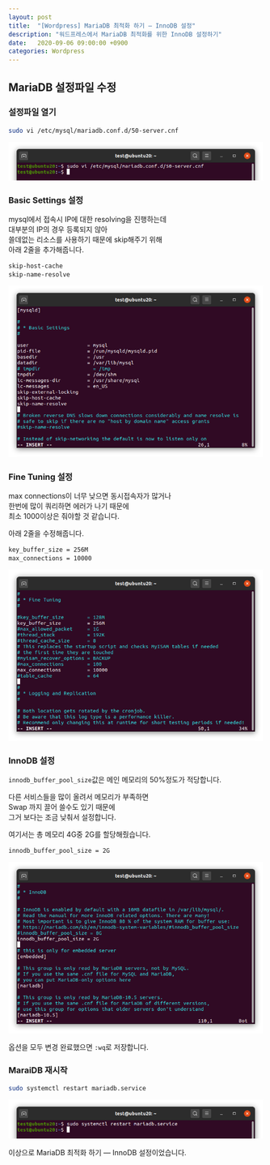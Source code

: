 ```yaml
---
layout: post
title:  "[Wordpress] MariaDB 최적화 하기 — InnoDB 설정"
description: "워드프레스에서 MariaDB 최적화를 위한 InnoDB 설정하기"
date:   2020-09-06 09:00:00 +0900
categories: Wordpress
---
```

## MariaDB 설정파일 수정

### 설정파일 열기

```bash
sudo vi /etc/mysql/mariadb.conf.d/50-server.cnf
```

![MariaDB 최적화 하기 — InnoDB 설정-1](/assets/images/2020-09-06/optimizing-mariadb-innodb-configuration-1.png)

### Basic Settings 설정

mysql에서 접속시 IP에 대한 resolving을 진행하는데  
대부분의 IP의 경우 등록되지 않아  
쓸데없는 리소스를 사용하기 때문에 skip해주기 위해  
아래 2줄을 추가해줍니다.

```bash
skip-host-cache
skip-name-resolve
```

![MariaDB 최적화 하기 — InnoDB 설정-2](/assets/images/2020-09-06/optimizing-mariadb-innodb-configuration-2.png)

### Fine Tuning 설정  

max connections이 너무 낮으면 동시접속자가 많거나  
한번에 많이 쿼리하면 에러가 나기 때문에  
최소 1000이상은 줘야할 것 같습니다.

아래 2줄을 수정해줍니다.

```bash
key_buffer_size = 256M
max_connections = 10000
```

![MariaDB 최적화 하기 — InnoDB 설정-3](/assets/images/2020-09-06/optimizing-mariadb-innodb-configuration-3.png)

### InnoDB 설정

`innodb_buffer_pool_size`값은 메인 메모리의 50%정도가 적당합니다.

다른 서비스들을 많이 올려서 메모리가 부족하면  
Swap 까지 끌어 쓸수도 있기 때문에  
그거 보다는 조금 낮춰서 설정합니다.

여기서는 총 메모리 4G중 2G를 할당해줬습니다.

```bash
innodb_buffer_pool_size = 2G
```

![MariaDB 최적화 하기 — InnoDB 설정-4](/assets/images/2020-09-06/optimizing-mariadb-innodb-configuration-4.png)

옵션을 모두 변경 완료했으면 `:wq`로 저장합니다.

### MaraiDB 재시작

```bash
sudo systemctl restart mariadb.service
```

![MariaDB 최적화 하기 — InnoDB 설정-5](/assets/images/2020-09-06/optimizing-mariadb-innodb-configuration-5.png)

이상으로 MariaDB 최적화 하기 — InnoDB 설정이었습니다.
